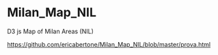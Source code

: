 # Milan_Map_NIL
D3 js Map of Milan Areas (NIL)


https://github.com/ericabertone/Milan_Map_NIL/blob/master/prova.html
